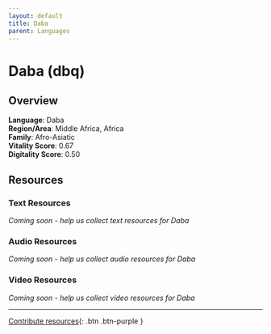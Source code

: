 ```yaml
---
layout: default
title: Daba
parent: Languages
---
```


# Daba (dbq)

## Overview

**Language**: Daba  
**Region/Area**: Middle Africa, Africa  
**Family**: Afro-Asiatic  
**Vitality Score**: 0.67  
**Digitality Score**: 0.50  

## Resources

### Text Resources
*Coming soon - help us collect text resources for Daba*

### Audio Resources
*Coming soon - help us collect audio resources for Daba*

### Video Resources
*Coming soon - help us collect video resources for Daba*

---

[Contribute resources](https://fairtrain.github.io/){: .btn .btn-purple }
